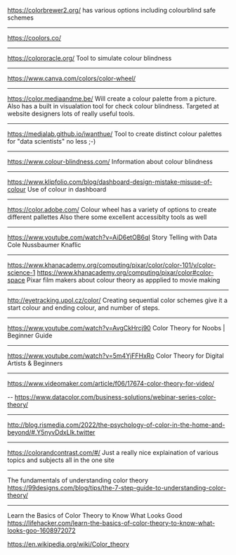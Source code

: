 https://colorbrewer2.org/
has various options including colourblind safe schemes

---
https://coolors.co/

---
https://colororacle.org/
Tool to simulate colour blindness

---
https://www.canva.com/colors/color-wheel/

---
https://color.mediaandme.be/
Will create a colour palette from a picture.  Also has a built in visualation tool for check colour blindness.  Targeted at website designers lots of really useful tools.

---
https://medialab.github.io/iwanthue/
Tool to create distinct colour palettes for "data scientists" no less ;-)

---
https://www.colour-blindness.com/
Information about colour blindness

---
https://www.klipfolio.com/blog/dashboard-design-mistake-misuse-of-colour
Use of colour in dashboard

---
https://color.adobe.com/
Colour wheel has a variety of options to create different pallettes
Also there some excellent accessiblty tools as well

---
https://www.youtube.com/watch?v=AiD6etOB6qI
Story Telling with Data
Cole Nussbaumer Knaflic

---
https://www.khanacademy.org/computing/pixar/color/color-101/v/color-science-1
https://www.khanacademy.org/computing/pixar/color#color-space
Pixar film makers about colour theory as appplied to movie making

---
http://eyetracking.upol.cz/color/
Creating sequential color schemes give it a start colour and ending colour, and number of steps.

---
https://www.youtube.com/watch?v=AvgCkHrcj90
Color Theory for Noobs | Beginner Guide

---
https://www.youtube.com/watch?v=5m4YjFFHxRo
Color Theory for Digital Artists & Beginners

---
https://www.videomaker.com/article/f06/17674-color-theory-for-video/

--
https://www.datacolor.com/business-solutions/webinar-series-color-theory/

---
http://blog.rismedia.com/2022/the-psychology-of-color-in-the-home-and-beyond/#.Y5nyvDdxLlk.twitter

---
https://colorandcontrast.com/#/
Just a really nice explaination of various topics and subjects all in the one site

---
The fundamentals of understanding color theory 
https://99designs.com/blog/tips/the-7-step-guide-to-understanding-color-theory/

---
Learn the Basics of Color Theory to Know What Looks Good
https://lifehacker.com/learn-the-basics-of-color-theory-to-know-what-looks-goo-1608972072

https://en.wikipedia.org/wiki/Color_theory



